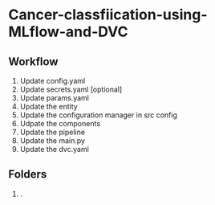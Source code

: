# Cancer-classfiication-using-MLflow-and-DVC

## Workflow

1. Update config.yaml
2. Update secrets.yaml [optional]
3. Update params.yaml
4. Update the entity
5. Update the configuration manager in src config
6. Udpate the components
7. Update the pipeline
8. Update the main.py
9. Update the dvc.yaml

## Folders

1. .